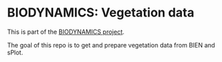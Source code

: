 # BIODYNAMICS: Vegetation data

This is part of the [BIODYNAMICS project](https://ondrejmottl.github.io/projects/BIODYNAMICS/).

The goal of this repo is to get and prepare vegetation data from BIEN and sPlot.

